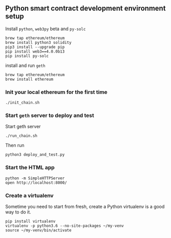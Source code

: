 ## Python smart contract development environment setup
Install `python`, `web3py` beta and `py-solc`
```
brew tap ethereum/ethereum
brew install python3 solidity
pip3 install --upgrade pip
pip install web3==4.0.0b13
pip install py-solc
```
install and run `geth`
```
brew tap ethereum/ethereum
brew install ethereum
```
### Init your local ethereum for the first time
```
./init_chain.sh
```

### Start `geth` server to deploy and test
Start geth server
```
./run_chain.sh
```

Then run
```
python3 deploy_and_test.py
```

### Start the HTML app
```
python -m SimpleHTTPServer
open http://localhost:8000/
```

### Create a virtualenv
Sometime you need to start from fresh, create a Python virtualenv is a good way to do it.
```
pip install virtualenv
virtualenv -p python3.6 --no-site-packages ~/my-venv
source ~/my-venv/bin/activate
```
